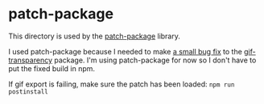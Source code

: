 # patch-package

This directory is used by the [patch-package](https://www.npmjs.com/package/patch-package) library.

I used patch-package because I needed to make
[a small bug fix](https://github.com/robkiessling/gif-transparency/commit/01ddf34509631a1c733483f063f4e20e8ae036d2)
to the [gif-transparency](https://www.npmjs.com/package/gif-transparency) package.
I'm using patch-package for now so I don't have to put the fixed build in npm. 

If gif export is failing, make sure the patch has been loaded: `npm run postinstall`
